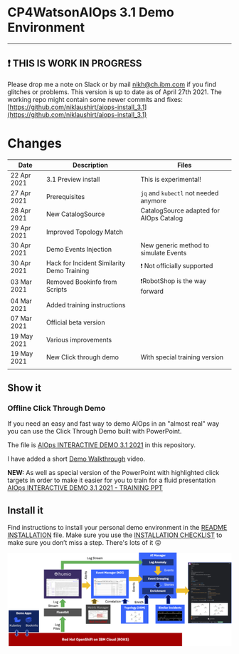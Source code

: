 # CP4WatsonAIOps 3.1 Demo Environment 
---------------------------------------------------------------------------------------------------------------

## ❗ THIS IS WORK IN PROGRESS
Please drop me a note on Slack or by mail nikh@ch.ibm.com if you find glitches or problems.
This version is up to date as of April 27th 2021.
The working repo might contain some newer commits and fixes:
[https://github.com/niklaushirt/aiops-install_3.1](https://github.com/niklaushirt/aiops-install_3.1)

# Changes

| Date  | Description  | Files  | 
|---|---|---|
|  22 Apr 2021 | 3.1 Preview install  | This is experimental!  |
|  27 Apr 2021 | Prerequisites  | `jq` and `kubectl` not needed anymore  |
|  28 Apr 2021 | New CatalogSource  | CatalogSource adapted for AIOps Catalog  |
|  29 Apr 2021 | Improved Topology Match  |  |
|  30 Apr 2021 | Demo Events Injection  | New generic method to simulate Events |
|  30 Apr 2021 | Hack for Incident Similarity Demo Training  |  ❗ Not officially supported  |
|  03 Mar 2021 | Removed Bookinfo from Scripts  |  ❗RobotShop is the way forward  |
|  04 Mar 2021 | Added training instructions  |  |
|  07 Mar 2021 | Official beta version  |  |
|  19 May 2021 | Various improvements  |  |
|  19 May 2021 | New Click through demo  | With special training version |
|   |   |   | 



## Show it

### Offline Click Through Demo

If you need an easy and fast way to demo AIOps in an "almost real" way you can use the Click Through Demo built with PowerPoint.


The file is [AIOps INTERACTIVE DEMO 3.1 2021](./AIOps_INTERACTIVE_DEMO_2021_3.1_V9.ppsx) in this repository.

I have added a short [Demo Walkthrough](https://ibm.box.com/s/8kxbb50dt4vkari2gsiw0hrin9gi6ivp) video.

**NEW:** As well as special version of the PowerPoint with highlighted click targets in order to make it easier for you to train for a fluid presentation [AIOps INTERACTIVE DEMO 3.1 2021 - TRAINING PPT](./AIOps_INTERACTIVE_DEMO_2021_3.1_V8_TRAINING.ppsx) 

## Install it

Find instructions to install your personal demo environment in the [README INSTALLATION](./README_INSTALLATION.md) file.
Make sure you use the [INSTALLATION CHECKLIST](./README_INSTALLATION_CHECKLIST.md) to make sure you don’t miss a step. There's lots of it 😜


![arch](pics/aiops-demo.png)





